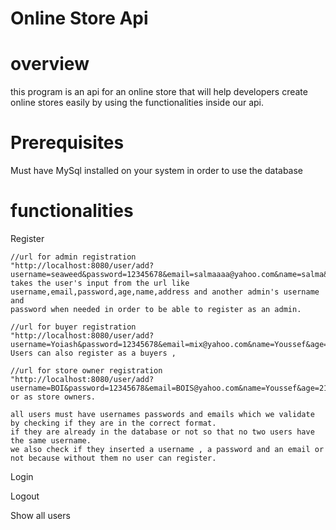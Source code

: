 # Online Store Api

# overview
this program is an api for an online store that will help developers create online stores easily by using the functionalities inside our api.

# Prerequisites
Must have MySql installed on your system in order to use the database

# functionalities
Register
    
    //url for admin registration
    "http://localhost:8080/user/add?username=seaweed&password=12345678&email=salmaaaa@yahoo.com&name=salma&age=21&addedByUsername=alienska&addedByPassword=0987654321&type=2"
    takes the user's input from the url like username,email,password,age,name,address and another admin's username and 
    password when needed in order to be able to register as an admin. 
    
    //url for buyer registration
    "http://localhost:8080/user/add?username=Yoiash&password=12345678&email=mix@yahoo.com&name=Youssef&age=21&address=october&type=1"
    Users can also register as a buyers ,
    
    //url for store owner registration
    "http://localhost:8080/user/add?username=BOI&password=12345678&email=BOIS@yahoo.com&name=Youssef&age=21&type=3"
    or as store owners.
    
    all users must have usernames passwords and emails which we validate by checking if they are in the correct format.
    if they are already in the database or not so that no two users have the same username.
    we also check if they inserted a username , a password and an email or not because without them no user can register.
    
    
Login
    
    
Logout

Show all users

